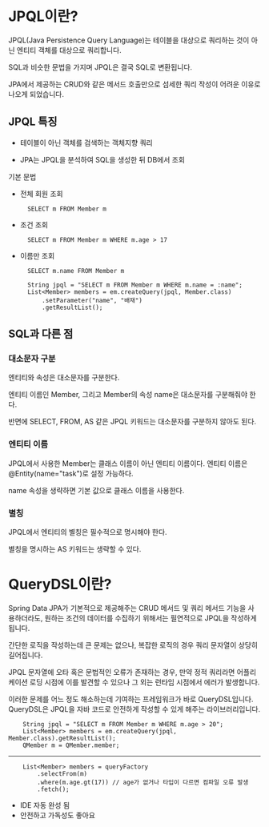 # JPQL이란?
JPQL(Java Persistence Query Language)는 테이블을 대상으로 쿼리하는 것이 아닌 엔티티 객체를 대상으로 쿼리합니다.

SQL과 비슷한 문법을 가지며 JPQL은 결국 SQL로 변환됩니다.

 

JPA에서 제공하는 CRUD와 같은 메서드 호출만으로 섬세한 쿼리 작성이 어려운 이유로 나오게 되었습니다.

## JPQL 특징
- 테이블이 아닌 객체를 검색하는 객체지향 쿼리

- JPA는 JPQL을 분석하여 SQL을 생성한 뒤 DB에서 조회

기본 문법
- 전체 회원 조회

        SELECT m FROM Member m
- 조건 조회

        SELECT m FROM Member m WHERE m.age > 17
- 이름만 조회

        SELECT m.name FROM Member m

        String jpql = "SELECT m FROM Member m WHERE m.name = :name";
        List<Member> members = em.createQuery(jpql, Member.class)
            .setParameter("name", "배재")
            .getResultList();
## SQL과 다른 점
### 대소문자 구분
엔티티와 속성은 대소문자를 구분한다.

엔티티 이름인 Member, 그리고 Member의 속성 name은 대소문자를 구분해줘야 한다.

반면에 SELECT, FROM, AS 같은 JPQL 키워드는 대소문자를 구분하지 않아도 된다.
### 엔티티 이름
JPQL에서 사용한 Member는 클래스 이름이 아닌 엔티티 이름이다. 엔티티 이름은 @Entity(name="task")로 설정 가능하다.

name 속성을 생략하면 기본 값으로 클래스 이름을 사용한다.
### 별칭
JPQL에서 엔티티의 별칭은 필수적으로 명시해야 한다.

별칭을 명시하는 AS 키워드는 생략할 수 있다.

# QueryDSL이란?
Spring Data JPA가 기본적으로 제공해주는 CRUD 메서드 및 쿼리 메서드 기능을 사용하더라도, 원하는 조건의 데이터를 수집하기 위해서는 필연적으로 JPQL을 작성하게 됩니다.

간단한 로직을 작성하는데 큰 문제는 없으나, 복잡한 로직의 경우 쿼리 문자열이 상당히 길어집니다.

JPQL 문자열에 오타 혹은 문법적인 오류가 존재하는 경우, 만약 정적 쿼리라면 어플리케이션 로딩 시점에 이를 발견할 수 있으나 그 외는 런타임 시점에서 에러가 발생합니다.

이러한 문제를 어느 정도 해소하는데 기여하는 프레임워크가 바로 QueryDSL입니다. QueryDSL은 JPQL을 자바 코드로 안전하게 작성할 수 있게 해주는 라이브러리입니다.

        String jpql = "SELECT m FROM Member m WHERE m.age > 20";
        List<Member> members = em.createQuery(jpql, Member.class).getResultList();
        QMember m = QMember.member;
___
        List<Member> members = queryFactory
            .selectFrom(m)
            .where(m.age.gt(17)) // age가 없거나 타입이 다르면 컴파일 오류 발생
            .fetch();
- IDE 자동 완성 됨
- 안전하고 가독성도 좋아요